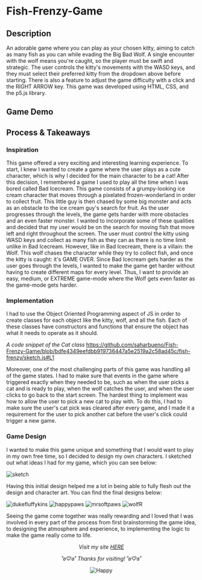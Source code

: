# Fish-Frenzy-Game

## Description
An adorable game where you can play as your chosen kitty, aiming to catch as many fish as you can while evading the Big Bad Wolf. A single encounter with the wolf means you're caught, so the player must be swift and strategic. The user controls the kitty's movements with the WASD keys, and they must select their preferred kitty from the dropdown above before starting. There is also a feature to adjust the game difficulty with a click and the RIGHT ARROW key. This game was developed using HTML, CSS, and the p5.js library.

## Game Demo

## Process & Takeaways

### Inspiration 
This game offered a very exciting and interesting learning experience. To start, I knew I wanted to create a game where the user plays as a cute character, which is why I decided for the main character to be a cat! After this decision, I remembered a game I used to play all the time when I was bored called Bad Icecream. This game consists of a grumpy-looking ice cream character that moves through a pixelated frozen-wonderland in order to collect fruit. This little guy is then chased by some big monster and acts as an obstacle to the ice cream guy's search for fruit. As the user progresses through the levels, the game gets harder with more obstacles and an even faster monster. I wanted to incorporate some of these qualities and decided that my user would be on the search for moving fish that move left and right throughout the screen. The user must control the kitty using WASD keys and collect as many fish as they can as there is no time limit unlike in Bad Icecream. However, like in Bad Icecream, there is a villain: the Wolf. This wolf chases the character while they try to collect fish, and once the kitty is caught: it's GAME OVER. Since Bad Icecream gets harder as the user goes through the levels, I wanted to make the game get harder without having to create different maps for every level. Thus, I want to provide an easy, medium, or EXTREME game-mode where the Wolf gets even faster as the game-mode gets harder.

### Implementation

I had to use the Object Oriented Programming aspect of JS in order to create classes for each object like the kitty, wolf, and all the fish. Each of these classes have constructors and functions that ensure the object has what it needs to operate as it should. 

<i>A code snippet of the Cat class</i>
https://github.com/saharbueno/Fish-Frenzy-Game/blob/bdfe4349eefdbb919736447a5e2519a2c58ad45c/fish-frenzy/sketch.js#L1

Moreover, one of the most challenging parts of this game was handling all of the game states. I had to make sure that events in the game where triggered exactly when they needed to be, such as when the user picks a cat and is ready to play, when the wolf catches the user, and when the user clicks to go back to the start screen. The hardest thing to implement was how to allow the user to pick a new cat to play with. To do this, I had to make sure the user's cat pick was cleared after every game, and I made it a requirement for the user to pick another cat before the user's click could trigger a new game. 

### Game Design

I wanted to make this game unique and something that I would want to play in my own free time, so I decided to design my own characters. I sketched out what ideas I had for my game, which you can see below:

![sketch](https://github.com/saharbueno/Fish-Frenzy-Game/assets/69322388/8f3f3745-a64c-4792-b124-677f98868c42)

Having this initial design helped me a lot in being able to fully flesh out the design and character art. You can find the final designs below: 

![dukefluffykins](https://github.com/saharbueno/Fish-Frenzy-Game/assets/69322388/475fbecf-a5cd-45ba-9c40-25933ac0190a)
![happypaws](https://github.com/saharbueno/Fish-Frenzy-Game/assets/69322388/05a90cba-f5e9-4fb3-a1fa-7ca796e62d32)
![mrsoftpaws](https://github.com/saharbueno/Fish-Frenzy-Game/assets/69322388/87c95378-f60a-45b3-80ee-14e22c14046b)
![wolfR](https://github.com/saharbueno/Fish-Frenzy-Game/assets/69322388/f6ba66c2-c6b5-4ea0-b68a-a6567e3583e8)

Seeing the game come together was really rewarding and I loved that I was involved in every part of the process from first brainstorming the game idea, to designing the atmosphere and experience, to implementing the logic to make the game really come to life. 


<p align="center">
  <i>Visit my site <a href="https://i6.cims.nyu.edu/~sb8249/interactive/assignment03/assignment03.html">HERE</a></i>
</p>

<p align="center">
  <i>˚ʚ♡ɞ˚ Thanks for visiting! ˚ʚ♡ɞ˚</i>
</p>

<p align="center">
  <img src="https://media.giphy.com/media/3UPNs8vXyJESQ/giphy.gif" alt="Happy">
</p>
